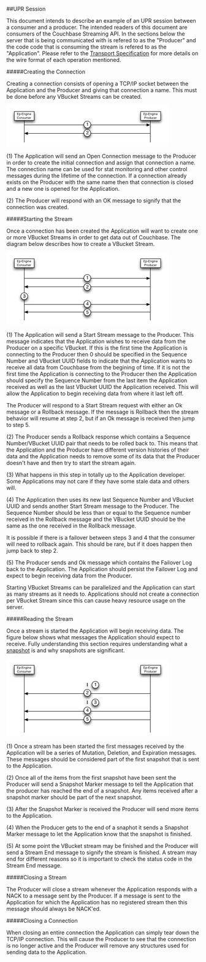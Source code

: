 ##UPR Session

This document intends to describe an example of an UPR session between a consumer and a producer. The intended readers of this document are consumers of the Couchbase Streaming API. In the sections below the server that is being communicated with is refered to as the "Producer" and the code code that is consuming the stream is refered to as the "Application". Please refer to the [Transport Specification](transport-spec.md) for more details on the wire format of each operation mentioned.

#####Creating the Connection

Creating a connection consists of opening a TCP/IP socket between the Application and the Producer and giving that connection a name. This must be done before any VBucket Streams can be created.

![Figure 1](images/upr_session_1.jpg)

(1) The Application will send an Open Connection message to the Producer in order to create the initial connection and assign that connection a name. The connection name can be used for stat monitoring and other control messages during the lifetime of the connection. If a connection already exists on the Producer with the same name then that connection is closed and a new one is opened for the Application.

(2) The Producer will respond with an OK message to signify that the connection was created.

#####Starting the Stream

Once a connection has been created the Application will want to create one or more VBucket Streams in order to get data out of Couchbase. The diagram below describes how to create a VBucket Stream.

![Figure 2](images/upr_session_2.jpg)

(1) The Application will send a Start Stream message to the Producer. This message indicates that the Application wishes to receive data from the Producer on a specific VBucket. If this is the first time the Application is connecting to the Producer then 0 should be specified in the Sequence Number and VBucket UUID fields to indicate that the Application wants to receive all data from Couchbase from the begining of time. If it is not the first time the Application is connecting to the Producer then the Application should specify the Sequence Number from the last item the Application received as well as the last VBucket UUID the Application received. This will allow the Application to begin receiving data from where it last left off.

The Producer will respond to a Start Stream request with either an Ok message or a Rollback message. If the message is Rollback then the stream behavior will resume at step 2, but if an Ok message is received then jump to step 5.

(2) The Producer sends a Rollback response which contains  a Sequence Number/VBucket UUID pair that needs to be rolled back to. This means that the Application and the Producer have different version histories of their data and the Application needs to remove some of its data that the Producer doesn't have and then try to start the stream again.

(3) What happens in this step in totally up to the Application developer. Some Applications may not care if they have some stale data and others will.

(4) The Application then uses its new last Sequence Number and VBucket UUID and sends another Start Stream message to the Producer. The Sequence Number should be less than or equal to the Sequence number received in the Rollback message and the VBucket UUID should be the same as the one received in the Rollback message.

It is possible if there is a failover between steps 3 and 4 that the consumer will need to rollback again. This should be rare, but if it does happen then jump back to step 2.

(5) The Producer sends and Ok message which contains the Failover Log back to the Application. The Application should persist the Failover Log and expect to begin receiving data from the Producer.

Starting VBucket Streams can be parallelized and the Application can start as many streams as it needs to. Applications should not create a connection per VBucket Stream since this can cause heavy resource usage on the server.

#####Reading the Stream

Once a stream is started the Application will begin receiving data. The figure below shows what messages the Application should expect to receive. Fully understanding this section requires understanding what a [snapshot]() is and why snapshots are significant.

![Figure 3](images/upr_session_3.jpg)

(1) Once a stream has been started the first messages received by the Application will be a series of Mutation, Deletion, and Expiration messages. These messages should be considered part of the first snapshot that is sent to the Application.

(2) Once all of the items from the first snapshot have been sent the Producer will send a Snapshot Marker message to tell the Application that the producer has reached the end of a snapshot. Any items received after a snapshot marker should be part of the next snapshot.

(3) After the Snapshot Marker is received the Producer will send more items to the Application.

(4) When the Producer gets to the end of a snaphot it sends a Snapshot Marker message to let the Application know that the snapshot is finished.

(5) At some point the VBucket stream may be finished and the Producer will send a Stream End message to signify the stream is finished. A stream may end for different reasons so it is important to check the status code in the Stream End message.

#####Closing a Stream

The Producer will close a stream whenever the Application responds with a NACK to a message sent by the Producer. If a message is sent to the Application for which the Application has no registered stream then this message should always be NACK'ed.

#####Closing a Connection

When closing an entire connection the Application can simply tear down the TCP/IP connection. This will cause the Producer to see that the connection is no longer active and the Producer will remove any structures used for sending data to the Application.
